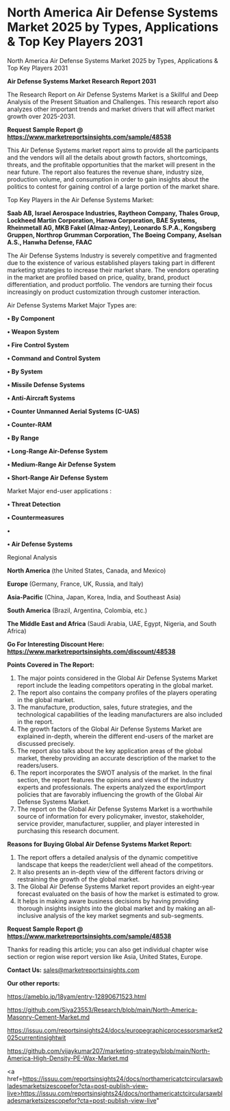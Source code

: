 # North America Air Defense Systems Market 2025 by Types, Applications & Top Key Players 2031
North America Air Defense Systems Market 2025 by Types, Applications & Top Key Players 2031

<strong>Air Defense Systems Market Research Report 2031</strong>

The Research Report on Air Defense Systems Market is a Skillful and Deep Analysis of the Present Situation and Challenges. This research report also analyzes other important trends and market drivers that will affect market growth over 2025-2031.

<strong>Request Sample Report @ <a href=https://www.marketreportsinsights.com/sample/48538>https://www.marketreportsinsights.com/sample/48538</a></strong>

This Air Defense Systems market report aims to provide all the participants and the vendors will all the details about growth factors, shortcomings, threats, and the profitable opportunities that the market will present in the near future. The report also features the revenue share, industry size, production volume, and consumption in order to gain insights about the politics to contest for gaining control of a large portion of the market share.

Top Key Players in the Air Defense Systems Market:

<strong>Saab AB, Israel Aerospace Industries, Raytheon Company, Thales Group, Lockheed Martin Corporation, Hanwa Corporation, BAE Systems, Rheinmetall AG, MKB Fakel (Almaz-Antey), Leonardo S.P.A., Kongsberg Gruppen, Northrop Grumman Corporation, The Boeing Company, Aselsan A.S., Hanwha Defense, FAAC</strong>

The Air Defense Systems Industry is severely competitive and fragmented due to the existence of various established players taking part in different marketing strategies to increase their market share. The vendors operating in the market are profiled based on price, quality, brand, product differentiation, and product portfolio. The vendors are turning their focus increasingly on product customization through customer interaction.

Air Defense Systems Market Major Types are:

<strong>•  By Component

•  Weapon System

•  Fire Control System

•  Command and Control System

•  By System

•  Missile Defense Systems

•  Anti-Aircraft Systems

•  Counter Unmanned Aerial Systems (C-UAS)

•  Counter-RAM

•  By Range

•  Long-Range Air-Defense System

•  Medium-Range Air Defense System

•  Short-Range Air Defense System</strong>

Market Major end-user applications :

<strong>•  Threat Detection

•  Countermeasures

•  

•  Air Defense Systems</strong>

Regional Analysis

</u><strong><b>North America</b></strong> (the United States, Canada, and Mexico)

<strong><b>Europe </b></strong>(Germany, France, UK, Russia, and Italy)

<strong><b>Asia-Pacific</b></strong> (China, Japan, Korea, India, and Southeast Asia)

<strong><b>South America</b></strong> (Brazil, Argentina, Colombia, etc.)

<strong><b>The Middle East and Africa</b></strong> (Saudi Arabia, UAE, Egypt, Nigeria, and South Africa)

<strong>Go For Interesting Discount Here: <a href=https://www.marketreportsinsights.com/discount/48538>https://www.marketreportsinsights.com/discount/48538</a></strong>

<strong>Points Covered in The Report:</strong>
<ol>
  <li>The major points considered in the Global Air Defense Systems Market report include the leading competitors operating in the global market.</li>
  <li>The report also contains the company profiles of the players operating in the global market.</li>
  <li>The manufacture, production, sales, future strategies, and the technological capabilities of the leading manufacturers are also included in the report.</li>
  <li>The growth factors of the Global Air Defense Systems Market are explained in-depth, wherein the different end-users of the market are discussed precisely.</li>
  <li>The report also talks about the key application areas of the global market, thereby providing an accurate description of the market to the readers/users.</li>
  <li>The report incorporates the SWOT analysis of the market. In the final section, the report features the opinions and views of the industry experts and professionals. The experts analyzed the export/import policies that are favorably influencing the growth of the Global Air Defense Systems Market.</li>
  <li>The report on the Global Air Defense Systems Market is a worthwhile source of information for every policymaker, investor, stakeholder, service provider, manufacturer, supplier, and player interested in purchasing this research document.</li>
</ol>
<strong>Reasons for Buying Global Air Defense Systems Market Report:</strong>

<ol>
  <li>The report offers a detailed analysis of the dynamic competitive landscape that keeps the reader/client well ahead of the competitors.</li>
  <li>It also presents an in-depth view of the different factors driving or restraining the growth of the global market.</li>
  <li>The Global Air Defense Systems Market report provides an eight-year forecast evaluated on the basis of how the market is estimated to grow.</li>
  <li>It helps in making aware business decisions by having providing thorough insights insights into the global market and by making an all-inclusive analysis of the key market segments and sub-segments.</li>
</ol>
<strong>Request Sample Report @ <a href=https://www.marketreportsinsights.com/sample/48538>https://www.marketreportsinsights.com/sample/48538</a></strong>


Thanks for reading this article; you can also get individual chapter wise section or region wise report version like Asia, United States, Europe.

<strong>Contact Us:</strong>
sales@marketreportsinsights.com

<strong>Our other reports:</strong>

<a href=https://ameblo.jp/18yam/entry-12890671523.html>https://ameblo.jp/18yam/entry-12890671523.html</a>

<a href=https://github.com/Siya23553/Research/blob/main/North-America-Masonry-Cement-Market.md>https://github.com/Siya23553/Research/blob/main/North-America-Masonry-Cement-Market.md</a>

<a href=https://issuu.com/reportsinsights24/docs/europegraphicprocessorsmarket2025currentinsightwit>https://issuu.com/reportsinsights24/docs/europegraphicprocessorsmarket2025currentinsightwit</a>

<a href=https://github.com/vijaykumar207/marketing-strategy/blob/main/North-America-High-Density-PE-Wax-Market.md>https://github.com/vijaykumar207/marketing-strategy/blob/main/North-America-High-Density-PE-Wax-Market.md</a>

<a href=https://issuu.com/reportsinsights24/docs/northamericatctcircularsawbladesmarketsizescopefor?cta=post-publish-view-live>https://issuu.com/reportsinsights24/docs/northamericatctcircularsawbladesmarketsizescopefor?cta=post-publish-view-live</a>"
